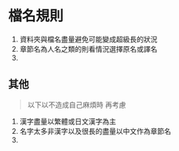 # 檔名規則

1. 資料夾與檔名盡量避免可能變成超級長的狀況
2. 章節名為人名之類的則看情況選擇原名或譯名
3. 

## 其他

> 以下以不造成自己麻煩時 再考慮

1. 漢字盡量以繁體或日文漢字為主
2. 名字太多非漢字以及很長的盡量以中文作為章節名
3. 
